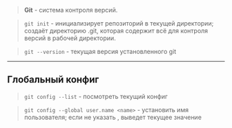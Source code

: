 > **Git** - система контроля версий.

> ```git init``` - инициализирует репозиторий в текущей директории; создаёт директорию .git, которая содержит всё для контроля версий в рабочей директории.

> ```git --version``` - текущая версия установленного git

---
## Глобальный конфиг

> ```git config --list``` - посмотреть текущий конфиг

> ```git config --global user.name <name>``` - установить имя пользователя; если не указать <name>, выведет текущее значение
